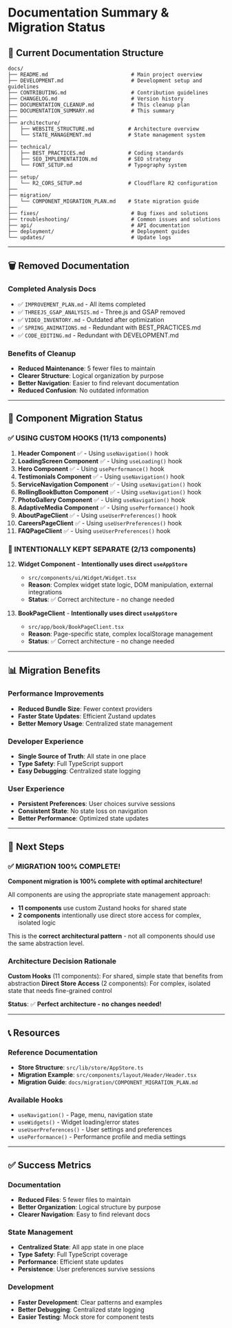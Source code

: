 # Documentation Summary & Migration Status

## 📁 **Current Documentation Structure**

```
docs/
├── README.md                           # Main project overview
├── DEVELOPMENT.md                      # Development setup and guidelines
├── CONTRIBUTING.md                     # Contribution guidelines
├── CHANGELOG.md                        # Version history
├── DOCUMENTATION_CLEANUP.md            # This cleanup plan
├── DOCUMENTATION_SUMMARY.md            # This summary
├──
├── architecture/
│   ├── WEBSITE_STRUCTURE.md           # Architecture overview
│   └── STATE_MANAGEMENT.md            # State management system
├──
├── technical/
│   ├── BEST_PRACTICES.md              # Coding standards
│   ├── SEO_IMPLEMENTATION.md          # SEO strategy
│   └── FONT_SETUP.md                  # Typography system
├──
├── setup/
│   └── R2_CORS_SETUP.md               # Cloudflare R2 configuration
├──
├── migration/
│   └── COMPONENT_MIGRATION_PLAN.md    # State migration guide
├──
├── fixes/                              # Bug fixes and solutions
├── troubleshooting/                    # Common issues and solutions
├── api/                                # API documentation
├── deployment/                         # Deployment guides
└── updates/                            # Update logs
```

---

## 🗑️ **Removed Documentation**

### **Completed Analysis Docs**

- ✅ `IMPROVEMENT_PLAN.md` - All items completed
- ✅ `THREEJS_GSAP_ANALYSIS.md` - Three.js and GSAP removed
- ✅ `VIDEO_INVENTORY.md` - Outdated after optimization
- ✅ `SPRING_ANIMATIONS.md` - Redundant with BEST_PRACTICES.md
- ✅ `CODE_EDITING.md` - Redundant with DEVELOPMENT.md

### **Benefits of Cleanup**

- **Reduced Maintenance**: 5 fewer files to maintain
- **Clearer Structure**: Logical organization by purpose
- **Better Navigation**: Easier to find relevant documentation
- **Reduced Confusion**: No outdated information

---

## 🎯 **Component Migration Status**

### **✅ USING CUSTOM HOOKS (11/13 components)**

1. **Header Component** ✅ - Using `useNavigation()` hook
2. **LoadingScreen Component** ✅ - Using `useLoading()` hook
3. **Hero Component** ✅ - Using `usePerformance()` hook
4. **Testimonials Component** ✅ - Using `useNavigation()` hook
5. **ServiceNavigation Component** ✅ - Using `useNavigation()` hook
6. **RollingBookButton Component** ✅ - Using `useNavigation()` hook
7. **PhotoGallery Component** ✅ - Using `useNavigation()` hook
8. **AdaptiveMedia Component** ✅ - Using `usePerformance()` hook
9. **AboutPageClient** ✅ - Using `useUserPreferences()` hook
10. **CareersPageClient** ✅ - Using `useUserPreferences()` hook
11. **FAQPageClient** ✅ - Using `useUserPreferences()` hook

### **🎯 INTENTIONALLY KEPT SEPARATE (2/13 components)**

12. **Widget Component** - **Intentionally uses direct `useAppStore`**

    - `src/components/ui/Widget/Widget.tsx`
    - **Reason**: Complex widget state logic, DOM manipulation, external integrations
    - **Status**: ✅ Correct architecture - no change needed

13. **BookPageClient** - **Intentionally uses direct `useAppStore`**
    - `src/app/book/BookPageClient.tsx`
    - **Reason**: Page-specific state, complex localStorage management
    - **Status**: ✅ Correct architecture - no change needed

---

## 📊 **Migration Benefits**

### **Performance Improvements**

- **Reduced Bundle Size**: Fewer context providers
- **Faster State Updates**: Efficient Zustand updates
- **Better Memory Usage**: Centralized state management

### **Developer Experience**

- **Single Source of Truth**: All state in one place
- **Type Safety**: Full TypeScript support
- **Easy Debugging**: Centralized state logging

### **User Experience**

- **Persistent Preferences**: User choices survive sessions
- **Consistent State**: No state loss on navigation
- **Better Performance**: Optimized state updates

---

## 🎯 **Next Steps**

### **✅ MIGRATION 100% COMPLETE!**

**Component migration is 100% complete with optimal architecture!**

All components are using the appropriate state management approach:

- **11 components** use custom Zustand hooks for shared state
- **2 components** intentionally use direct store access for complex, isolated logic

This is the **correct architectural pattern** - not all components should use the same abstraction level.

### **Architecture Decision Rationale**

**Custom Hooks** (11 components): For shared, simple state that benefits from abstraction
**Direct Store Access** (2 components): For complex, isolated state that needs fine-grained control

**Status**: ✅ **Perfect architecture - no changes needed!**

---

## 📞 **Resources**

### **Reference Documentation**

- **Store Structure**: `src/lib/store/AppStore.ts`
- **Migration Example**: `src/components/layout/Header/Header.tsx`
- **Migration Guide**: `docs/migration/COMPONENT_MIGRATION_PLAN.md`

### **Available Hooks**

- `useNavigation()` - Page, menu, navigation state
- `useWidgets()` - Widget loading/error states
- `useUserPreferences()` - User settings and preferences
- `usePerformance()` - Performance profile and media settings

---

## ✅ **Success Metrics**

### **Documentation**

- **Reduced Files**: 5 fewer files to maintain
- **Better Organization**: Logical structure by purpose
- **Clearer Navigation**: Easy to find relevant docs

### **State Management**

- **Centralized State**: All app state in one place
- **Type Safety**: Full TypeScript coverage
- **Performance**: Efficient state updates
- **Persistence**: User preferences survive sessions

### **Development**

- **Faster Development**: Clear patterns and examples
- **Better Debugging**: Centralized state logging
- **Easier Testing**: Mock store for component tests
